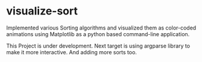# visualize-sort
Implemented various Sorting algorithms and visualized them as color-coded animations using Matplotlib as a python based command-line application.

This Project is under development. Next target is using argparse library to make it more interactive.
And adding more sorts too.
